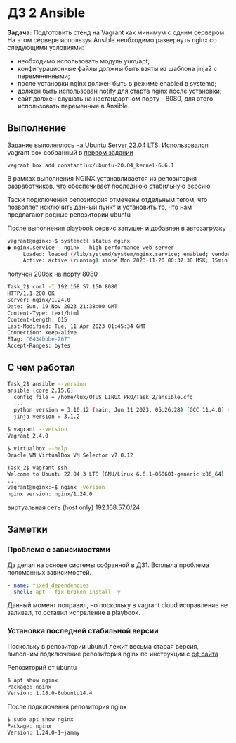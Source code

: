 # ДЗ 2 Ansible
**Задача:**  Подготовить стенд на Vagrant как минимум с одним сервером. На этом сервере используя Ansible необходимо развернуть nginx со следующими условиями:

- необходимо использовать модуль yum/apt;
- конфигурационные файлы должны быть взяты из шаблона jinja2 с перемененными;
- после установки nginx должен быть в режиме enabled в systemd;
- должен быть использован notify для старта nginx после установки;
- сайт должен слушать на нестандартном порту - 8080, для этого использовать переменные в Ansible.

## Выполнение

Задание выполнялось на Ubuntu Server 22.04 LTS. Использовался vagrant box собранный в [первом задании](https://github.com/constantlux/Administrator_Linux_Professional/tree/main/Task_1)

```
vagrant box add constantlux/ubuntu-20.04_kernel-6.6.1 
```

В рамках выполнения NGINX устанавливается из репозитория разработчиков, что обеспечивает последнюю стабильную версию

Таски подключения репозитория отмечены отдельным тегом, что позволяет исключить данный пункт и установить то, что нам предлагают родные репозитории ubuntu

После выполнения playbook  сервис запущен и добавлен в автозагрузку
```bash
vagrant@nginx:~$ systemctl status nginx
● nginx.service - nginx - high performance web server
     Loaded: loaded (/lib/systemd/system/nginx.service; enabled; vendor preset: enabled)
     Active: active (running) since Mon 2023-11-20 00:37:30 MSK; 15min ago

```

получен 200ок на порту 8080
```bash
Task_2$ curl -I 192.168.57.150:8080
HTTP/1.1 200 OK
Server: nginx/1.24.0
Date: Sun, 19 Nov 2023 21:38:00 GMT
Content-Type: text/html
Content-Length: 615
Last-Modified: Tue, 11 Apr 2023 01:45:34 GMT
Connection: keep-alive
ETag: "6434bbbe-267"
Accept-Ranges: bytes
```

## С чем работал
```bash
Task_2$ ansible --version
ansible [core 2.15.6]
  config file = /home/lux/OTUS_LINUX_PRO/Task_2/ansible.cfg
  ...
  python version = 3.10.12 (main, Jun 11 2023, 05:26:28) [GCC 11.4.0] (/home/lux/.local/pipx/venvs/ansible/bin/python)
  jinja version = 3.1.2

$ vagrant --version
Vagrant 2.4.0

$ virtualbox --help
Oracle VM VirtualBox VM Selector v7.0.12
```

```bash
Task_2$ vagrant ssh
Welcome to Ubuntu 22.04.3 LTS (GNU/Linux 6.6.1-060601-generic x86_64)
...
vagrant@nginx:~$ nginx -version
nginx version: nginx/1.24.0
```

виртуальная сеть (host only) 192.168.57.0/24


## Заметки

### Проблема с зависимостями
Дз делал на основе системы собранной в ДЗ1. Всплыла проблема поломанных зависимостей.

```yaml
- name: fixed_dependencies
  shell: apt --fix-broken install -y
  ```

Данный момент поправил, но поскольку в vagrant cloud исправление не заливал, то оставил испрвление в playbook. 

### Установка последней стабильной версии
Поскольку в репозитории ubunut лежит весьма старая версия, выполним подключение репозитория nginx по инструкции с [оф сайта](https://nginx.org/ru/linux_packages.html#Ubuntu)

Репозиторий от ubuntu
```bash
$ apt show nginx
Package: nginx
Version: 1.18.0-6ubuntu14.4
```

После подключения репозитория nginx
```bash
$ sudo apt show nginx
Package: nginx
Version: 1.24.0-1~jammy
```
